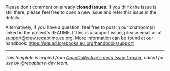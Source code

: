 Please don't comment on already **closed issues**. If you think the issue is still there, please feel free to
open a new issue and refer this issue in the details. 

Alternatively, if you have a question, feel free to post in our chatroom(s) linked in the project's README.
If this is a support issue, please email us at support@crew.recaptime.eu.org. More information can be found at our handbook: <https://squad.lorebooks.eu.org/handbook/support>

---

_This template is copied from [OpenCollective's meta issue tracker](https://github.com/opencollective/opencollective/blob/main/.github/MAINTAINER_REPLY_TEMPLATES/DONT_COMMENT_ON_CLOSED_ISSUE.md), edited for use by @recaptime-dev team._